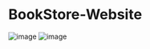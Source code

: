 # BookStore-Website
![image](https://github.com/akshata1224/BookStore-Website/assets/73269344/cc0803ce-3fcc-4277-b1e0-352c6238a07b)
![image](https://github.com/akshata1224/BookStore-Website/assets/73269344/de3691a6-f243-403c-933a-915572a5f7d1)
